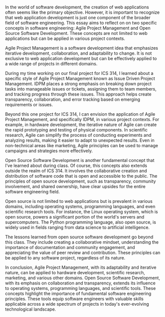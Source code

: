

In the world of software development, the creation of web applications often seems like the primary objective. However, it is important to recognize that web application development is just one component of the broader field of software engineering. This essay aims to reflect on on two specific concepts in software engineering: Agile Project Management and Open Source Software Development. These concepts are not limited to web applications but can be applied in various project contexts.

Agile Project Management is a software development idea that emphasizes iterative development, collaboration, and adaptability to change. It is not exclusive to web application development but can be effectively applied to a wide range of projects in different domains.

During my time working on our final project for ICS 314, I learned about a specific style of Agile Project Management known as Issue Driven Project Management. IDPM places a strong emphasis on breaking down project tasks into manageable issues or tickets, assigning them to team members, and tracking progress through these issues. This approach helps create transparency, collaboration, and error tracking based on emerging requirements or issues.

Beyond this one project for ICS 314, I can envision the application of Agile Project Management, and specifically IDPM, in various project contexts. For example, in hardware development, the iterative nature of Agile can create the rapid prototyping and testing of physical components. In scientific research, Agile can simplify the process of conducting experiments and analyzing results, making it easier to adapt to unexpected results. Even in non-technical areas like marketing, Agile principles can be used to manage campaigns and strategies more effectively.

Open Source Software Development is another fundamental concept that I’ve learned about during class. Of course, this concepts also extends outside the realm of ICS 314. It involves the collaborative creation and distribution of software code that is open and accessible to the public. The principles of open source development, such as transparency, community involvement, and shared ownership, have clear upsides for the entire software engineering field.

Open source is not limited to web applications but is prevalent in various domains, including operating systems, programming languages, and even scientific research tools. For instance, the Linux operating system, which is open source, powers a significant portion of the world's servers and supercomputers. The Python programming language, also open source, is widely used in fields ranging from data science to artificial intelligence.

The lessons learned from open source software development go beyond this class. They include creating a collaborative mindset, understanding the importance of documentation and community engagement, and appreciating the value of peer review and contribution. These principles can be applied to any software project, regardless of its nature.



In conclusion, Agile Project Management, with its adaptability and iterative nature, can be applied to hardware development, scientific research, marketing, and various other domains. Open Source Software Development, with its emphasis on collaboration and transparency, extends its influence to operating systems, programming languages, and scientific tools. These concepts highlight the importance of fundamental software engineering principles. These tools equip software engineers with valuable skills applicable across a wide spectrum of projects in today's ever-evolving technological landscape.








